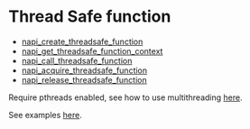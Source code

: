 # Thread Safe function

- [napi_create_threadsafe_function](https://nodejs.org/dist/v16.15.0/docs/api/n-api.html#napi_create_threadsafe_function)
- [napi_get_threadsafe_function_context](https://nodejs.org/dist/v16.15.0/docs/api/n-api.html#napi_get_threadsafe_function_context)
- [napi_call_threadsafe_function](https://nodejs.org/dist/v16.15.0/docs/api/n-api.html#napi_call_threadsafe_function)
- [napi_acquire_threadsafe_function](https://nodejs.org/dist/v16.15.0/docs/api/n-api.html#napi_acquire_threadsafe_function)
- [napi_release_threadsafe_function](https://nodejs.org/dist/v16.15.0/docs/api/n-api.html#napi_release_threadsafe_function)

Require pthreads enabled, see how to use multithreading [here](/guide/multithreaded-async.html). 

See examples [here](https://github.com/toyobayashi/node-addon-examples/tree/emnapi/async_work_thread_safe_function/napi).
